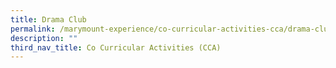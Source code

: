 ```yaml
---
title: Drama Club
permalink: /marymount-experience/co-curricular-activities-cca/drama-club/
description: ""
third_nav_title: Co Curricular Activities (CCA)
---
```

